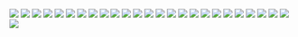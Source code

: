 ![](https://homepage-kwintendebacker.s3.eu-central-1.amazonaws.com/usa/Boston/20190927_160544.jpg)
![](https://homepage-kwintendebacker.s3.eu-central-1.amazonaws.com/usa/Boston/20190927_195149.jpg)
![](https://homepage-kwintendebacker.s3.eu-central-1.amazonaws.com/usa/Boston/20190927_224651.jpg)
![](https://homepage-kwintendebacker.s3.eu-central-1.amazonaws.com/usa/Boston/20190928_114707.jpg)
![](https://homepage-kwintendebacker.s3.eu-central-1.amazonaws.com/usa/Boston/20190928_115317.jpg)
![](https://homepage-kwintendebacker.s3.eu-central-1.amazonaws.com/usa/Boston/20190928_115432.jpg)
![](https://homepage-kwintendebacker.s3.eu-central-1.amazonaws.com/usa/Boston/20190928_151000.jpg)
![](https://homepage-kwintendebacker.s3.eu-central-1.amazonaws.com/usa/Boston/20190928_151016.jpg)
![](https://homepage-kwintendebacker.s3.eu-central-1.amazonaws.com/usa/Boston/20190928_151717.jpg)
![](https://homepage-kwintendebacker.s3.eu-central-1.amazonaws.com/usa/Boston/20190928_153106.jpg)
![](https://homepage-kwintendebacker.s3.eu-central-1.amazonaws.com/usa/Boston/20190928_163221.jpg)
![](https://homepage-kwintendebacker.s3.eu-central-1.amazonaws.com/usa/Boston/20190928_173935.jpg)
![](https://homepage-kwintendebacker.s3.eu-central-1.amazonaws.com/usa/Boston/20190928_211759.jpg)
![](https://homepage-kwintendebacker.s3.eu-central-1.amazonaws.com/usa/Boston/20190928_214431.jpg)
![](https://homepage-kwintendebacker.s3.eu-central-1.amazonaws.com/usa/Boston/20190928_221742.jpg)
![](https://homepage-kwintendebacker.s3.eu-central-1.amazonaws.com/usa/Boston/20190928_221831.jpg)
![](https://homepage-kwintendebacker.s3.eu-central-1.amazonaws.com/usa/Boston/20190928_230814.jpg)
![](https://homepage-kwintendebacker.s3.eu-central-1.amazonaws.com/usa/Boston/20190929_130224.jpg)
![](https://homepage-kwintendebacker.s3.eu-central-1.amazonaws.com/usa/Boston/20190929_130535.jpg)
![](https://homepage-kwintendebacker.s3.eu-central-1.amazonaws.com/usa/Boston/20190929_175625.jpg)
![](https://homepage-kwintendebacker.s3.eu-central-1.amazonaws.com/usa/Boston/20190928_174156.gif)
![](https://homepage-kwintendebacker.s3.eu-central-1.amazonaws.com/usa/Boston/20190929_175759.jpg)
![](https://homepage-kwintendebacker.s3.eu-central-1.amazonaws.com/usa/Boston/20190929_182650.jpg)
![](https://homepage-kwintendebacker.s3.eu-central-1.amazonaws.com/usa/Boston/20190929_182921.jpg)
![](https://homepage-kwintendebacker.s3.eu-central-1.amazonaws.com/usa/Boston/20190929_185303.jpg)
![](https://homepage-kwintendebacker.s3.eu-central-1.amazonaws.com/usa/Boston/20190930_065053.jpg)
